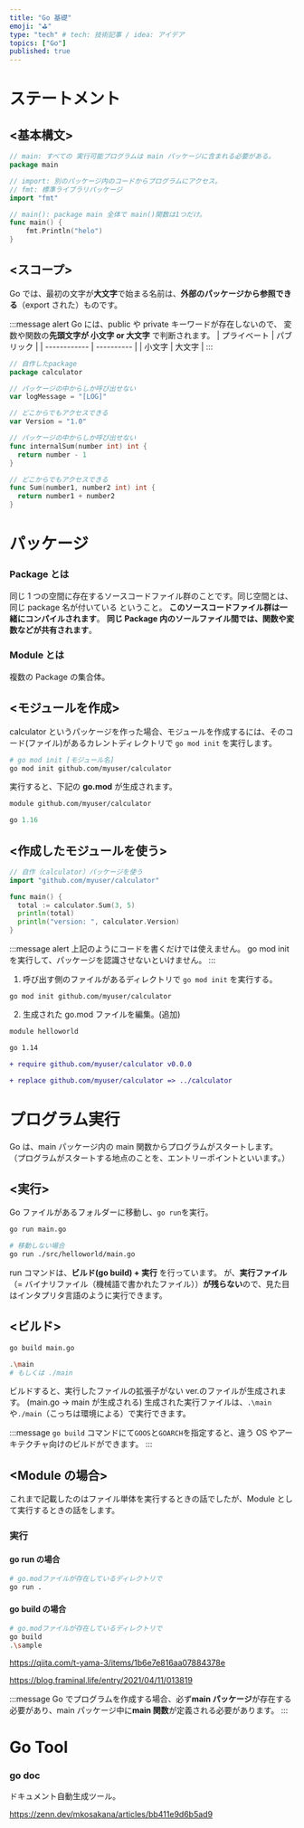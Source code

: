 ```yaml
---
title: "Go 基礎"
emoji: "⛳"
type: "tech" # tech: 技術記事 / idea: アイデア
topics: ["Go"]
published: true
---
```


# ステートメント

## <基本構文>

```go:main.go
// main: すべての 実行可能プログラムは main パッケージに含まれる必要がある。
package main

// import: 別のパッケージ内のコードからプログラムにアクセス。
// fmt: 標準ライブラリパッケージ
import "fmt"

// main(): package main 全体で main()関数は1つだけ。
func main() {
    fmt.Println("helo")
}
```

## <スコープ>

Go では、最初の文字が**大文字**で始まる名前は、**外部のパッケージから参照できる**（export された）ものです。

:::message alert
Go には、public や private キーワードが存在しないので、
変数や関数の**先頭文字が 小文字 or 大文字** で判断されます。
| プライベート | パブリック |
| ------------ | ---------- |
| 小文字 | 大文字 |
:::

```go:sum.go
// 自作したpackage
package calculator

// パッケージの中からしか呼び出せない
var logMessage = "[LOG]"

// どこからでもアクセスできる
var Version = "1.0"

// パッケージの中からしか呼び出せない
func internalSum(number int) int {
  return number - 1
}

// どこからでもアクセスできる
func Sum(number1, number2 int) int {
  return number1 + number2
}
```

# パッケージ

### Package とは

同じ 1 つの空間に存在するソースコードファイル群のことです。同じ空間とは、同じ package 名が付いている ということ。
**このソースコードファイル群は一緒にコンパイルされます**。
**同じ Package 内のソールファイル間では、関数や変数などが共有されます**。

### Module とは

複数の Package の集合体。

## <モジュールを作成>

calculator というパッケージを作った場合、モジュールを作成するには、そのコード(ファイル)があるカレントディレクトリで `go mod init` を実行します。

```bash
# go mod init [モジュール名]
go mod init github.com/myuser/calculator
```

実行すると、下記の **go.mod** が生成されます。

```go:go.mod
module github.com/myuser/calculator

go 1.16
```

## <作成したモジュールを使う>

```go:main.go
// 自作（calculator）パッケージを使う
import "github.com/myuser/calculator"

func main() {
  total := calculator.Sum(3, 5)
  println(total)
  println("version: ", calculator.Version)
}
```

:::message alert
上記のようにコードを書くだけでは使えません。
go mod init を実行して、パッケージを認識させないといけません。
:::

1. 呼び出す側のファイルがあるディレクトリで `go mod init` を実行する。

```
go mod init github.com/myuser/calculator
```

2. 生成された go.mod ファイルを編集。(追加)

```diff go:go.mod
module helloworld

go 1.14

+ require github.com/myuser/calculator v0.0.0

+ replace github.com/myuser/calculator => ../calculator
```

# プログラム実行

Go は、main パッケージ内の main 関数からプログラムがスタートします。
（プログラムがスタートする地点のことを、エントリーポイントといいます。）

## <実行>

Go ファイルがあるフォルダーに移動し、`go run`を実行。

```bash
go run main.go

# 移動しない場合
go run ./src/helloworld/main.go
```

run コマンドは、**ビルド(go build) + 実行** を行っています。
が、**実行ファイル**（= バイナリファイル（機械語で書かれたファイル））**が残らない**ので、見た目はインタプリタ言語のように実行できます。

## <ビルド>

```bash
go build main.go

.\main
# もしくは ./main
```

ビルドすると、実行したファイルの拡張子がない ver.のファイルが生成されます。
(main.go → main が生成される)
生成された実行ファイルは、`.\main`や`./main`（こっちは環境による）で実行できます。

:::message
`go build` コマンドにて`GOOS`と`GOARCH`を指定すると、違う OS やアーキテクチャ向けのビルドができます。
:::

## <Module の場合>

これまで記載したのはファイル単体を実行するときの話でしたが、Module として実行するときの話をします。

### 実行

#### go run の場合

```bash
# go.modファイルが存在しているディレクトリで
go run .
```

#### go build の場合

```bash
# go.modファイルが存在しているディレクトリで
go build
.\sample
```

https://qiita.com/t-yama-3/items/1b6e7e816aa07884378e

https://blog.framinal.life/entry/2021/04/11/013819

:::message
Go でプログラムを作成する場合、必ず**main パッケージ**が存在する必要があり、main パッケージ中に**main 関数**が定義される必要があります。
:::

# Go Tool

### go doc

ドキュメント自動生成ツール。

https://zenn.dev/mkosakana/articles/bb411e9d6b5ad9
